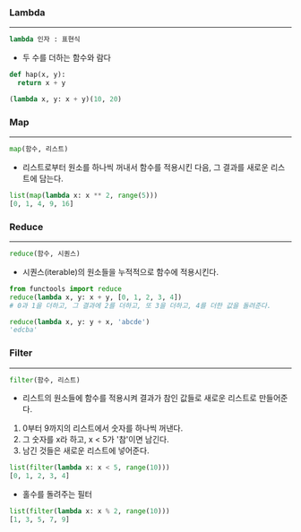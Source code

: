 ### Lambda

---

```python
lambda 인자 : 표현식
```



-   두 수를 더하는 함수와 람다

```python
def hap(x, y):
  return x + y

(lambda x, y: x + y)(10, 20)
```



### Map

---

```python
map(함수, 리스트)
```

-   리스트로부터 원소를 하나씩 꺼내서 함수를 적용시킨 다음, 그 결과를 새로운 리스트에 담는다.

```python
list(map(lambda x: x ** 2, range(5)))
[0, 1, 4, 9, 16]
```



### Reduce

---

```python
reduce(함수, 시퀀스)
```

-   시퀀스(iterable)의 원소들을 누적적으로 함수에 적용시킨다.

```python
from functools import reduce
reduce(lambda x, y: x + y, [0, 1, 2, 3, 4])
# 0과 1을 더하고, 그 결과에 2를 더하고, 또 3을 더하고, 4를 더한 값을 돌려준다.

reduce(lambda x, y: y + x, 'abcde')
'edcba'
```



### Filter

---

```python
filter(함수, 리스트)
```

-   리스트의 원소들에 함수를 적용시켜 결과가 참인 값들로 새로운 리스트로 만들어준다.



1.   0부터 9까지의 리스트에서 숫자를 하나씩 꺼낸다.
2.   그 숫자를 x라 하고, x < 5가 '참'이면 남긴다.
3.   남긴 것들은 새로운 리스트에 넣어준다.

```python
list(filter(lambda x: x < 5, range(10)))
[0, 1, 2, 3, 4]
```



-   홀수를 돌려주는 필터

```python
list(filter(lambda x: x % 2, range(10)))
[1, 3, 5, 7, 9]
```

